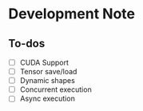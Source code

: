 # Development Note


## To-dos

- [ ] CUDA Support
- [ ] Tensor save/load
- [ ] Dynamic shapes
- [ ] Concurrent execution
- [ ] Async execution